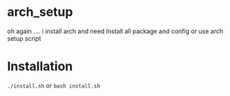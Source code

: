 # arch_setup

oh again .... i install arch and need Install all package and config 
or use arch setup script

# Installation

```./install.sh```
or
```bash install.sh```
